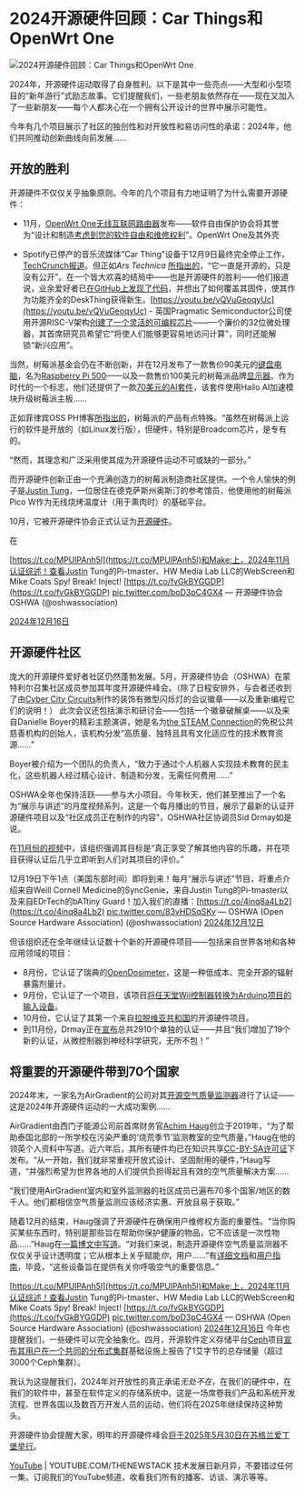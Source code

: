 # 2024开源硬件回顾：Car Things和OpenWrt One

![2024开源硬件回顾：Car Things和OpenWrt One](https://cdn.thenewstack.io/media/2023/12/aec929b1-year-wrapup-1-1024x576.png)

2024年，开源硬件运动取得了自身胜利。以下是其中一些亮点——大型和小型项目的“新年游行”式励志故事。它们提醒我们，一些老朋友依然存在——现在又加入了一些新朋友——每个人都决心在一个拥有公开设计的世界中展示可能性。

今年有几个项目展示了社区的独创性和对开放性和易访问性的承诺：2024年，他们共同推动创新曲线向前发展……

## 开放的胜利

开源硬件不仅仅关乎抽象原则。今年的几个项目有力地证明了为什么需要开源硬件：

- 11月，[OpenWrt One无线互联网路由器](https://openwrt.org/toh/openwrt/one)发布——软件自由保护协会将其誉为“设计和制造[考虑到您的软件自由和维修权利](https://sfconservancy.org/news/2024/nov/29/openwrt-one-wireless-router-now-ships-black-friday/)”。OpenWrt One及其外壳

- Spotify已停产的音乐流媒体“Car Thing”设备于12月9日最终完全停止工作，[TechCrunch报道](https://techcrunch.com/2024/12/09/spotify-car-thing-units-are-officially-disabled/)。但正如*Ars Technica* [所指出的](https://arstechnica.com/gaming/2024/11/firmware-hacks-are-rejuvenating-spotifys-car-thing-before-the-company-bricks-it/)，“它一直是开源的，只是没有公开”。在一个皆大欢喜的结局中——也是开源硬件的胜利——他们报道说，业余爱好者已[在GitHub上发现了代码](https://github.com/spsgsb/)，并想出了如何覆盖其固件，使其作为功能齐全的DeskThing获得新生。[https://youtu.be/vQVuGeoqyUc](https://youtu.be/vQVuGeoqyUc) - 英国Pragmatic Semiconductor公司使用开源RISC-V架构[创建了一个灵活的可编程芯片](https://www.pragmaticsemi.com/newsroom/blogs/bendable-non-silicon-risc-v-microprocessor)——一个廉价的32位微处理器，其首席研究员希望它“将使人们能够更容易地访问计算”，同时还能解锁“新兴应用”。

当然，树莓派基金会仍在不断创新，并在12月发布了一款售价90美元的[键盘电脑](https://www.raspberrypi.com/products/raspberry-pi-500/)，名为[Raspberry Pi 500](https://thenewstack.io/the-new-2gb-raspberry-pi-5-another-option-for-linux-sysadmins/)——以及一款售价100美元的树莓派品牌[显示器](https://www.raspberrypi.com/products/raspberry-pi-monitor/)。作为时代的一个标志，他们还提供了一款[70美元的AI套件](https://www.raspberrypi.com/products/ai-kit/)，该套件使用Hailo AI加速模块升级树莓派主板……

正如菲律宾OSS PH博客[所指出的](https://blog.ossph.org/introduction-to-open-source-hardware-raspberry-pi-arduino-and-more/)，树莓派的产品有点特殊。“虽然在树莓派上运行的软件是开放的（如Linux发行版），但硬件，特别是Broadcom芯片，是专有的。

“然而，其理念和广泛采用使其成为开源硬件运动不可或缺的一部分。”

而开源硬件创新正由一个充满创造力的树莓派制造商社区提供。一个令人愉快的例子是[Justin Tung](https://www.linkedin.com/in/thejustintung/)，一位居住在德克萨斯州奥斯汀的参考馆员，他使用他的树莓派Pico W作为无线烧烤温度计（用于熏肉时）的基础平台。

10月，它被开源硬件协会正式认证为[开源硬件](https://certification.oshwa.org/us002699.html)。

在

[https://t.co/MPUlPAnh5l](https://t.co/MPUlPAnh5l)和Make:上，2024年11月认证综述！查看Justin Tung的Pi-tmaster、HW Media Lab LLC的WebScreen和Mike Coats Spy! Break! Inject! [https://t.co/fvGkBYGGDP](https://t.co/fvGkBYGGDP) [pic.twitter.com/boD3pC4GX4](https://pic.twitter.com/boD3pC4GX4) — 开源硬件协会OSHWA (@oshwassociation)

[2024年12月16日](2024年12月16日)

## 开源硬件社区

庞大的开源硬件爱好者社区仍然蓬勃发展。5月，开源硬件协会（OSHWA）在蒙特利尔召集社区成员参加其年度开源硬件峰会。（除了日程安排外，与会者还收到了由[Cyber City Circuits](https://cybercitycircuits.com/)制作的装饰有微型闪烁灯的会议徽章——以及重新编程它们的说明！）
此次会议还包括演示和研讨会——包括一个徽章破解桌——以及来自Danielle Boyer的精彩主题演讲，她是名为[the STEAM Connection](https://www.steamconnection.org/)的免税公共慈善机构的创始人，该机构分发“高质量、独特且具有文化适应性的技术教育资源……”

Boyer被介绍为一个团队的负责人，“致力于通过个人机器人实现技术教育的民主化，这些机器人经过精心设计、制造和分发，无需任何费用……”

OSHWA全年也保持活跃——参与大小项目。今年秋天，他们甚至推出了一个名为“展示与讲述”的月度视频系列，这是一个每月播出的节目，展示了最新的认证开源硬件项目以及“社区成员正在制作的内容”，OSHWA社区协调员Sid Drmay如是说。

在[11月份的视频](https://www.youtube.com/live/FVXza7CV6OY)中，该组织强调其目标是“真正享受了解其他内容的乐趣，并在项目获得认证后几乎立即听到人们对其项目的评价。”

12月19日下午1点（美国东部时间）即将到来！每月“展示与讲述”节目，将重点介绍来自Weill Cornell Medicine的SyncGenie，来自Justin Tung的Pi-tmaster以及来自EDrTech的bATtiny Guard！加入我们的直播：[https://t.co/4inq8a4Lb2](https://t.co/4inq8a4Lb2) [pic.twitter.com/83vHDSqSKv](https://pic.twitter.com/83vHDSqSKv) — OSHWA (Open Source Hardware Association) (@oshwassociation) [2024年12月12日](https://twitter.com/oshwassociation/status/1737217777000880200)

但该组织还在全年继续认证数十个新的开源硬件项目——包括来自世界各地和各种应用领域的项目：

- 8月份，它认证了瑞典的[OpenDosimeter](https://opendosimeter.org/)，这是一种低成本、完全开源的辐射暴露剂量计。
- 9月份，它认证了一个项目，该项目[将任天堂Wii控制器转换为Arduino项目的输入设备](https://github.com/32teeth/WiiController32u4)。
- 10月份，它认证了其第一个来自[拉脱维亚共和国](https://certification.oshwa.org/lv000001.html)的开源硬件项目。
- 到11月份，Drmay正在[宣布](https://makezine.com/article/technology/open-source/open-source-hardware-certifications-for-november-2024/)总共2910个单独的认证——并且“我们增加了19个新的认证，从微控制器到神经科学研究，无所不包！”

## 将重要的开源硬件带到70个国家
2024年末，一家名为AirGradient的公司对其[开源空气质量监测器](https://www.airgradient.com/indoor/)进行了认证——这是2024年开源硬件运动的一大成功案例……

AirGradient由西门子能源公司前首席财务官[Achim Haug](https://de.linkedin.com/in/achim-haug-ag)创立于2019年，“为了帮助泰国北部的一所学校在污染严重的‘烧荒季节’监测教室的空气质量，”Haug在他的领英个人资料中写道。近六年后，其所有硬件均已在知识共享[CC-BY-SA许可证](https://thenewstack.io/a-guide-to-leveraging-open-source-licensing/)下发布。“从一开始，我们就非常重视开放式设计、坚固耐用的硬件，”Haug写道，“并强烈希望为世界各地的人们提供负担得起且有效的空气质量解决方案……

“我们使用AirGradient室内和室外监测器的社区成员已遍布70多个国家/地区的数千人。他们都相信空气质量监测应该经济实惠、开放且易于获取。”

随着12月的结束，Haug强调了开源硬件在确保用户维修权方面的重要性。“当你购买某些东西时，特别是那些旨在帮助你保护健康的物品，它不应该是一次性物品……”Haug在[一篇博文中写道](https://www.airgradient.com/blog/right-to-repair/)。“对我们来说，制造开源硬件空气质量监测器不仅仅关乎设计透明度；它从根本上关乎赋能*你*，用户……”有[详细文档](https://www.airgradient.com/documentation/overview/)和[用户指南](https://www.airgradient.com/documentation/one-v9/)，毕竟，“这些设备旨在提供有关你呼吸空气的重要信息。”

[https://t.co/MPUlPAnh5l](https://t.co/MPUlPAnh5l)和Make:上，2024年11月认证综述！查看Justin Tung的Pi-tmaster、HW Media Lab LLC的WebScreen和Mike Coats Spy! Break! Inject! [https://t.co/fvGkBYGGDP](https://t.co/fvGkBYGGDP) [pic.twitter.com/boD3pC4GX4](https://pic.twitter.com/boD3pC4GX4) — OSHWA (Open Source Hardware Association) (@oshwassociation) [2024年12月16日](https://twitter.com/oshwassociation/status/1737662876717857838)
今年也提醒我们，一些硬件可以完全抽象化。四月，开源软件定义存储平台[Ceph](https://thenewstack.io/ceph-20-years-of-cutting-edge-storage-at-the-edge/)项目[宣布其用户在一个共同的分布式集群](https://www.linuxfoundation.org/press/introducing-ceph-squid-the-future-of-storage-today)基础设施上报告了1艾字节的总存储量（超过3000个Ceph集群）。

我认为这提醒我们，2024年对开放性的真正承诺*无处不在*，在我们的硬件中，在我们的软件中，甚至在软件定义的存储系统中。这是一场席卷我们产品和系统开发流程、世界各国以及数百万开发人员的运动，他们将在2025年继续保持这种势头。

开源硬件协会提醒大家，明年的开源硬件峰会[将于2025年5月30日在苏格兰爱丁堡举行](https://2025.oshwa.org/)。

[YouTube](https://youtube.com/thenewstack?sub_confirmation=1) | YOUTUBE.COM/THENEWSTACK
技术发展日新月异，不要错过任何一集。订阅我们的YouTube频道，收看我们所有的播客、访谈、演示等等。
